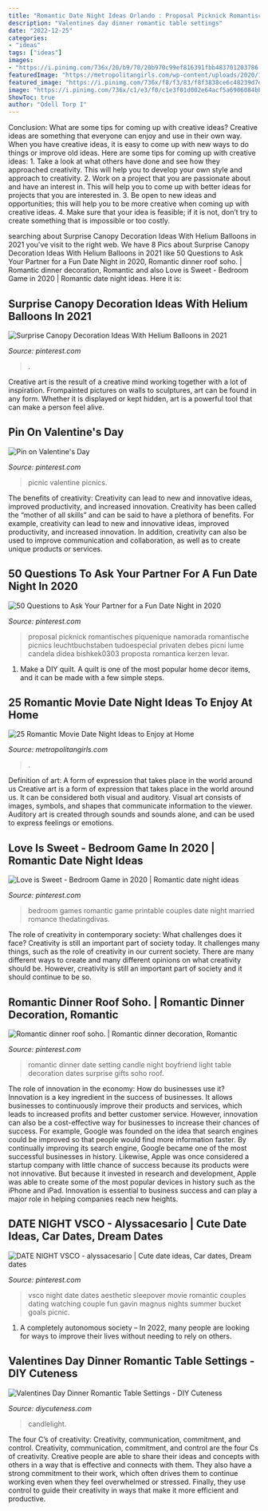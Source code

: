 ```yaml
---
title: "Romantic Date Night Ideas Orlando : Proposal Picknick Romantisches Piquenique Namorada Romantische Picnics Leuchtbuchstaben Tudoespecial Privaten Debes Picni Lume Candela Didea Bishkek0303 Proposta Romantica Kerzen Levar"
description: "Valentines day dinner romantic table settings"
date: "2022-12-25"
categories:
- "ideas"
tags: ["ideas"]
images:
- "https://i.pinimg.com/736x/20/b9/70/20b970c99ef816391fbb483701203786.jpg"
featuredImage: "https://metropolitangirls.com/wp-content/uploads/2020/11/at-home-movie-date-night-ideas.jpg"
featured_image: "https://i.pinimg.com/736x/f8/f3/83/f8f3838ce6c48239d7e6490e9649d255--romantic-dinners-paradiso.jpg"
image: "https://i.pinimg.com/736x/c1/e3/f0/c1e3f01d002e64acf5a6906084bb514c.jpg"
ShowToc: true
author: "Odell Torp I"
---
```



Conclusion: What are some tips for coming up with creative ideas?
Creative ideas are something that everyone can enjoy and use in their own way. When you have creative ideas, it is easy to come up with new ways to do things or improve old ideas. Here are some tips for coming up with creative ideas: 1. Take a look at what others have done and see how they approached creativity. This will help you to develop your own style and approach to creativity. 2. Work on a project that you are passionate about and have an interest in. This will help you to come up with better ideas for projects that you are interested in. 3. Be open to new ideas and opportunities; this will help you to be more creative when coming up with creative ideas. 4. Make sure that your idea is feasible; if it is not, don’t try to create something that is impossible or too costly. 
	

		
searching about Surprise Canopy Decoration Ideas With Helium Balloons in 2021 you've visit to the right web. We have 8 Pics about Surprise Canopy Decoration Ideas With Helium Balloons in 2021 like 50 Questions to Ask Your Partner for a Fun Date Night in 2020, Romantic dinner roof soho. | Romantic dinner decoration, Romantic and also Love is Sweet - Bedroom Game in 2020 | Romantic date night ideas. Here it is:
		
    
## Surprise Canopy Decoration Ideas With Helium Balloons In 2021

<img loading=lazy src="https://i.pinimg.com/736x/5b/8b/43/5b8b438a89d1120ded411c224aef7bc4.jpg" onerror="this.onerror=null;this.src='https://tse4.mm.bing.net/th?id=OIP.YhtMmKtst1tC7Mq8ZtSADAHaJQ&amp;pid=15.1';" alt="Surprise Canopy Decoration Ideas With Helium Balloons in 2021">

_Source: pinterest.com_

>. 

	

Creative art is the result of a creative mind working together with a lot of inspiration. Frompainted pictures on walls to sculptures, art can be found in any form. Whether it is displayed or kept hidden, art is a powerful tool that can make a person feel alive.

    
## Pin On Valentine&#039;s Day

<img loading=lazy src="https://i.pinimg.com/736x/17/16/02/17160225471ffd2f13a2af45c917e9ef--picnic-ideas-picnics.jpg" onerror="this.onerror=null;this.src='https://tse1.mm.bing.net/th?id=OIP.TO55nCOCk0aUc-1V1sEWXQHaFj&amp;pid=15.1';" alt="Pin on Valentine&#039;s Day">

_Source: pinterest.com_

>picnic valentine picnics. 

	

The benefits of creativity: Creativity can lead to new and innovative ideas, improved productivity, and increased innovation.
Creativity has been called the “mother of all skills” and can be said to have a plethora of benefits. For example, creativity can lead to new and innovative ideas, improved productivity, and increased innovation. In addition, creativity can also be used to improve communication and collaboration, as well as to create unique products or services.

    
## 50 Questions To Ask Your Partner For A Fun Date Night In 2020

<img loading=lazy src="https://i.pinimg.com/736x/ac/e5/ba/ace5ba5045d38e488667cd0dd28494cc.jpg" onerror="this.onerror=null;this.src='https://tse1.mm.bing.net/th?id=OIP._vNwIrh1NE7rAe1eU62f0QHaLH&amp;pid=15.1';" alt="50 Questions to Ask Your Partner for a Fun Date Night in 2020">

_Source: pinterest.com_

>proposal picknick romantisches piquenique namorada romantische picnics leuchtbuchstaben tudoespecial privaten debes picni lume candela didea bishkek0303 proposta romantica kerzen levar. 

	

1. Make a DIY quilt. A quilt is one of the most popular home decor items, and it can be made with a few simple steps.

    
## 25 Romantic Movie Date Night Ideas To Enjoy At Home

<img loading=lazy src="https://metropolitangirls.com/wp-content/uploads/2020/11/at-home-movie-date-night-ideas.jpg" onerror="this.onerror=null;this.src='https://tse4.mm.bing.net/th?id=OIP.4pNGHrvdmg2d532dLei2RQHaEw&amp;pid=15.1';" alt="25 Romantic Movie Date Night Ideas to Enjoy at Home">

_Source: metropolitangirls.com_

>. 

	

Definition of art: A form of expression that takes place in the world around us
Creative art is a form of expression that takes place in the world around us. It can be considered both visual and auditory. Visual art consists of images, symbols, and shapes that communicate information to the viewer. Auditory art is created through sounds and sounds alone, and can be used to express feelings or emotions.

    
## Love Is Sweet - Bedroom Game In 2020 | Romantic Date Night Ideas

<img loading=lazy src="https://i.pinimg.com/736x/c1/e3/f0/c1e3f01d002e64acf5a6906084bb514c.jpg" onerror="this.onerror=null;this.src='https://tse3.mm.bing.net/th?id=OIP.kNg8zThUBmuJhsK37Fa0yQHaNk&amp;pid=15.1';" alt="Love is Sweet - Bedroom Game in 2020 | Romantic date night ideas">

_Source: pinterest.com_

>bedroom games romantic game printable couples date night married romance thedatingdivas. 

	

The role of creativity in contemporary society: What challenges does it face?
Creativity is still an important part of society today. It challenges many things, such as the role of creativity in our current society. There are many different ways to create and many different opinions on what creativity should be. However, creativity is still an important part of society and it should continue to be so.

    
## Romantic Dinner Roof Soho. | Romantic Dinner Decoration, Romantic

<img loading=lazy src="https://i.pinimg.com/736x/f8/f3/83/f8f3838ce6c48239d7e6490e9649d255--romantic-dinners-paradiso.jpg" onerror="this.onerror=null;this.src='https://tse2.mm.bing.net/th?id=OIP.5ujtOlxDyUlwcWRV9P4WjAHaEa&amp;pid=15.1';" alt="Romantic dinner roof soho. | Romantic dinner decoration, Romantic">

_Source: pinterest.com_

>romantic dinner date setting candle night boyfriend light table decoration dates surprise gifts soho roof. 

	

The role of innovation in the economy: How do businesses use it?
Innovation is a key ingredient in the success of businesses. It allows businesses to continuously improve their products and services, which leads to increased profits and better customer service. However, innovation can also be a cost-effective way for businesses to increase their chances of success. For example, Google was founded on the idea that search engines could be improved so that people would find more information faster. By continually improving its search engine, Google became one of the most successful businesses in history. Likewise, Apple was once considered a startup company with little chance of success because its products were not innovative. But because it invested in research and development, Apple was able to create some of the most popular devices in history such as the iPhone and iPad. Innovation is essential to business success and can play a major role in helping companies reach new heights.

    
## DATE NIGHT VSCO - Alyssacesario | Cute Date Ideas, Car Dates, Dream Dates

<img loading=lazy src="https://i.pinimg.com/736x/20/b9/70/20b970c99ef816391fbb483701203786.jpg" onerror="this.onerror=null;this.src='https://tse4.mm.bing.net/th?id=OIP.KbFVpMseqjoJxJRv4vc0DwHaJ4&amp;pid=15.1';" alt="DATE NIGHT VSCO - alyssacesario | Cute date ideas, Car dates, Dream dates">

_Source: pinterest.com_

>vsco night date dates aesthetic sleepover movie romantic couples dating watching couple fun gavin magnus nights summer bucket goals picnic. 

	

1. A completely autonomous society – In 2022, many people are looking for ways to improve their lives without needing to rely on others.

    
## Valentines Day Dinner Romantic Table Settings - DIY Cuteness

<img loading=lazy src="https://diycuteness.com/wp-content/uploads/2019/12/Valentines-Day-Dinner-Romantic-Table-Settings-1.jpg" onerror="this.onerror=null;this.src='https://tse3.mm.bing.net/th?id=OIP.ATfG0L_EgO8pAcUtiHwprwHaJ4&amp;pid=15.1';" alt="Valentines Day Dinner Romantic Table Settings - DIY Cuteness">

_Source: diycuteness.com_

>candlelight. 

	

The four C’s of creativity: Creativity, communication, commitment, and control.
Creativity, communication, commitment, and control are the four Cs of creativity. Creative people are able to share their ideas and concepts with others in a way that is effective and connects with them. They also have a strong commitment to their work, which often drives them to continue working even when they feel overwhelmed or stressed. Finally, they use control to guide their creativity in ways that make it more efficient and productive.


